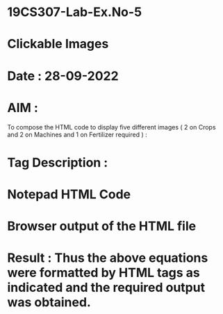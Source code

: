 # 19CS307-Lab-Ex.No-5
# Clickable Images
# Date : 28-09-2022
# AIM :
To compose the HTML code to display five different images ( 2 on Crops and 2 on Machines and 1 on Fertilizer required ) :








 # Tag Description :







# Notepad HTML Code







# Browser output of the HTML file




 # Result : Thus the above equations were formatted by HTML tags as indicated and the required output was obtained.
